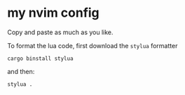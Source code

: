 # my nvim config

Copy and paste as much as you like.

To format the lua code, first download the `stylua` formatter

```console
cargo binstall stylua
```

and then:

```console
stylua .
```
